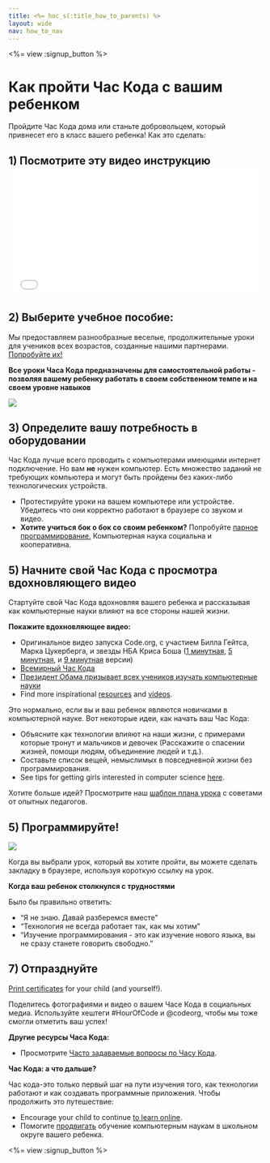```yaml
---
title: <%= hoc_s(:title_how_to_parents) %>
layout: wide
nav: how_to_nav
---
```

<%= view :signup_button %>

# Как пройти Час Кода с вашим ребенком

Пройдите Час Кода дома или станьте добровольцем, который привнесет его в класс вашего ребенка! Как это сделать:

## 1) Посмотрите эту видео инструкцию <iframe width="500" height="255" src="//www.youtube.com/embed/SrnvvWDm73k" frameborder="0" allowfullscreen mark="crwd-mark"></iframe> 

## 2) Выберите учебное пособие:

Мы предоставляем разнообразные веселые, продолжительные уроки для учеников всех возрастов, созданные нашими партнерами. [Попробуйте их!](<%= resolve_url('/learn') %>)

**Все уроки Часа Кода предназначены для самостоятельной работы - позволяя вашему ребенку работать в своем собственном темпе и на своем уровне навыков**

[![](/images/fit-700/tutorials.png)](<%= resolve_url('/learn') %>)

## 3) Определите вашу потребность в оборудовании

Час Кода лучше всего проводить с компьютерами имеющими интернет подключение. Но вам **не** нужен компьютер. Есть множество заданий не требующих компьютера и могут быть пройдены без каких-либо технологических устройств.

- Протестируйте уроки на вашем компьютере или устройстве. Убедитесь что они корректно работают в браузере со звуком и видео.
- **Хотите учиться бок о бок со своим ребенком?** Попробуйте [парное программирование.](http://www.ncwit.org/resources/pair-programming-box-power-collaborative-learning) Компьютерная наука социальна и кооперативна.

## 5) Начните свой Час Кода с просмотра вдохновляющего видео

Стартуйте свой Час Кода вдохновляя вашего ребенка и рассказывая как компьютерные науки влияют на все стороны нашей жизни.

**Покажите вдохновляющее видео:**

- Оригинальное видео запуска Code.org, с участием Билла Гейтса, Марка Цукерберга, и звезды НБА Криса Боша ([1 минутная](https://www.youtube.com/watch?v=qYZF6oIZtfc), [5 минутная](https://www.youtube.com/watch?v=nKIu9yen5nc), и [9 минутная](https://www.youtube.com/watch?v=dU1xS07N-FA) версии)
- [Всемирный Час Кода](https://www.youtube.com/watch?v=KsOIlDT145A)
- [Президент Обама призывает всех учеников изучать компьютерные науки](https://www.youtube.com/watch?v=6XvmhE1J9PY)
- Find more inspirational [resources](<%= codeorg_url('/inspire') %>) and [videos](https://www.youtube.com/playlist?list=PLzdnOPI1iJNfpD8i4Sx7U0y2MccnrNZuP).

Это нормально, если вы и ваш ребенок являются новичками в компьютерной науке. Вот некоторые идеи, как начать ваш Час Кода:

- Объясните как технологии влияют на наши жизни, с примерами которые тронут и мальчиков и девочек (Расскажите о спасении жизней, помощи людям, объединение людей и т.д.).
- Составьте список вещей, немыслимых в повседневной жизни без программирования.
- See tips for getting girls interested in computer science [here](<%= codeorg_url('/girls') %>).

Хотите больше идей? Просмотрите наш [шаблон плана урока](/files/AfterschoolEducatorLessonPlanOutline.docx) с советами от опытных педагогов.

## 5) Программируйте!

<img src="/images/fit-700/tutorial-short-link.png" />

Когда вы выбрали урок, который вы хотите пройти, вы можете сделать закладку в браузере, используя короткую ссылку на урок.

**Когда ваш ребенок столкнулся с трудностями**

Было бы правильно ответить:

- “Я не знаю. Давай разберемся вместе”
- “Технология не всегда работает так, как мы хотим”
- “Изучение программирования - это как изучение нового языка, вы не сразу станете говорить свободно.”

## 7) Отпразднуйте

[Print certificates](<%= codeorg_url('/certificates') %>) for your child (and yourself!).

Поделитесь фотографиями и видео о вашем Часе Кода в социальных медиа. Используйте хештеги #HourOfCode и @codeorg, чтобы мы тоже смогли отметить ваш успех!

**Другие ресурсы Часа Кода:**

- Просмотрите [Часто задаваемые вопросы по Часу Кода](https://support.code.org/hc/en-us/categories/200147083-Hour-of-Code).

**Час Кода: а что дальше?**

Час кода-это только первый шаг на пути изучения того, как технологии работают и как создавать программные приложения. Чтобы продолжить это путешествие:

- Encourage your child to continue [to learn online](<%= codeorg_url('/learn/beyond') %>).
- Помогите [продвигать](<%= resolve_url('/promote') %>) обучение компьютерным наукам в школьном округе вашего ребенка.

<%= view :signup_button %>